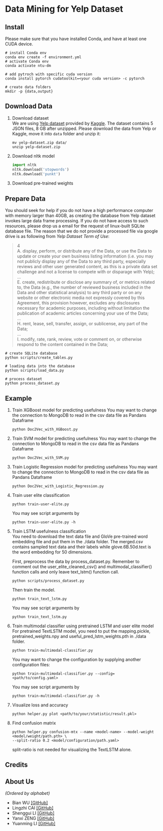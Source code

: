 # Data Mining for Yelp Dataset

## Install

Please make sure that you have installed Conda, and have at least one CUDA device.  
```shell script
# install Conda env
conda env create -f environment.yml
# activate Conda env
conda activate ntu-dm

# add pytroch with specific cuda version
conda install pytorch cudatoolkit=<your cuda version> -c pytorch

# create data folders
mkdir -p {data,output}
```

## Download Data
1. Download dataset  
We are using [Yelp dataset](https://www.yelp.com/dataset/challenge) provided by [Kaggle](https://www.kaggle.com/yelp-dataset/yelp-dataset/download). The dataset contains 5 JSON files, 8 GB after unzipped. Please download the data from Yelp or Kaggle, move it into `data` folder and unzip it:
    ```shell script
    mv yelp-dataset.zip data/
    unzip yelp-dataset.zip
    ```

2. Download nltk model
    ```python
    import nltk
    nltk.download('stopwords')
    nltk.download('punkt')
    ```
3. Download pre-trained weights


## Prepare Data
You should seek for help if you do not have a high performance computer with memory larger than
40GB, as creating the database from Yelp dataset invokes large data frame processing. 
If you do not
have access to such resources, please drop us a email for the request of linux-built SQLite 
database file. The reason that we do not provide a processed file via google drive is as following from 
_Yelp Dataset Term of Use_:
> 4  
> A. display, perform, or distribute any of the Data, or use the Data to update or create
your own business listing information (i.e. you may not publicly display any of the Data to any
third party, especially reviews and other user generated content, as this is a private data set
challenge and not a license to compete with or disparage with Yelp);  
> ...  
> E. create, redistribute or disclose any summary of, or metrics related to, the Data (e.g.,
the number of reviewed business included in the Data and other statistical analysis) to any third
party or on any website or other electronic media not expressly covered by this Agreement, this
provision however, excludes any disclosures necessary for academic purposes, including
without limitation the publication of academic articles concerning your use of the Data;  
> ...  
> H. rent, lease, sell, transfer, assign, or sublicense, any part of the Data;  
> ...  
> I. modify, rate, rank, review, vote or comment on, or otherwise respond to the content
contained in the Data;    
```shell script
# create SQLite database
python scripts/create_tables.py

# loading data into the database
python scripts/load_data.py

# process dataset
python process_dataset.py
```

## Example
1. Train XGBoost model for predicting usefulness
    You may want to change the connection to MongoDB to read in the csv data file as Pandans Dataframe
    ```shell script
    python Doc2Vec_with_XGBoost.py
    ```

2. Train SVM model for predicting usefulness
     You may want to change the connection to MongoDB to read in the csv data file as Pandans Dataframe
    ```shell script
    python Doc2Vec_with_SVM.py
    ```

3. Train Logistic Regression model for predicting usefulness
    You may want to change the connection to MongoDB to read in the csv data file as Pandans Dataframe
    ```shell script
    python Doc2Vec_with_Logistic_Regression.py
    ```
4. Train user elite classification
    ```shell script
    python train-user-elite.py
    ```
    You may see script arguments by
    ```shell script
    python train-user-elite.py -h
    ```
5. Train LSTM usefulness classification  
    You need to download the text data file and GloVe pre-trained word embedding file and put them
    in the ./data folder. The merged.csv contains sampled text data and their labels while 
    glove.6B.50d.text is the word embedding for 50 dimensions.
    
    First, preprocess the data by process_dataset.py. Remember to comment out the user_elite_cleaned_csv()
    and multimodal_classifier() function calls and only leave text_lstm() function call.
    
    ```shell script
    python scripts/process_dataset.py
    ```
    
    Then train the model.
    ```shell script
    python train_text_lstm.py
    ```
   
    You may see script arguments by
    ```shell script
    python train_text_lstm.py
    ```
6. Train multimodal classifier using pretrained LSTM and user elite model
    For pretrained TextLSTM model, you need to put the mapping.pickle, 
    pretrained_weights.npy and useful_pred_lstm_weights.pth in ./data folder.
    
    ```shell script
    python train-multimodal-classifier.py
    ```
    You may want to change the configuration by supplying another configuration files:
    ```shell script
    python train-multimodal-classifier.py --config=<path/to/config.yaml>
    ```
    You may see script arguments by
    ```shell script
    python train-multimodal-classifier.py -h
    ```
7. Visualize loss and accuracy
    ```shell script
    python helper.py plot <path/to/your/statistic/result.pkl>
    ```
8. Find confusion matrix
    ```shell script
    python helper.py confusion-mtx --name <model-name> --model-weight <model/weight/path.pth> \
    --split-ratio 0.2 <model/configuration/path.yaml>
    ```
   split-ratio is not needed for visualizing the TextLSTM alone.

## Credits

## About Us
_(Ordered by alphabet)_
- Bian WU [\[GitHub\]]()
- Lingzhi CAI [\[GitHub\]]()
- Shenggui LI [\[GitHub\]]()
- Yanxi ZENG [\[GitHub\]]()
- Yuanming LI [\[GitHub\]](https://github.com/YuanmingLeee)
